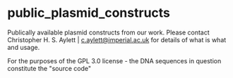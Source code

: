# public_plasmid_constructs

Publically available plasmid constructs from our work. Please contact Christopher H. S. Aylett | c.aylett@imperial.ac.uk for details of what is what and usage.

For the purposes of the GPL 3.0 license - the DNA sequences in question constitute the "source code"
